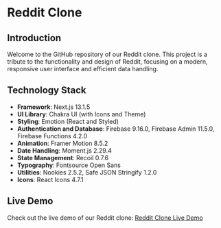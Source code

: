 # Reddit Clone

## Introduction
Welcome to the GitHub repository of our Reddit clone. This project is a tribute to the functionality and design of Reddit, focusing on a modern, responsive user interface and efficient data handling.

## Technology Stack

- **Framework**: Next.js 13.1.5
- **UI Library**: Chakra UI (with Icons and Theme)
- **Styling**: Emotion (React and Styled)
- **Authentication and Database**: Firebase 9.16.0, Firebase Admin 11.5.0, Firebase Functions 4.2.0
- **Animation**: Framer Motion 8.5.2
- **Date Handling**: Moment.js 2.29.4
- **State Management**: Recoil 0.7.6
- **Typography**: Fontsource Open Sans
- **Utilities**: Nookies 2.5.2, Safe JSON Stringify 1.2.0
- **Icons**: React Icons 4.7.1

## Live Demo
Check out the live demo of our Reddit clone:
[Reddit Clone Live Demo](https://jeandesauw-reddit.vercel.app)

